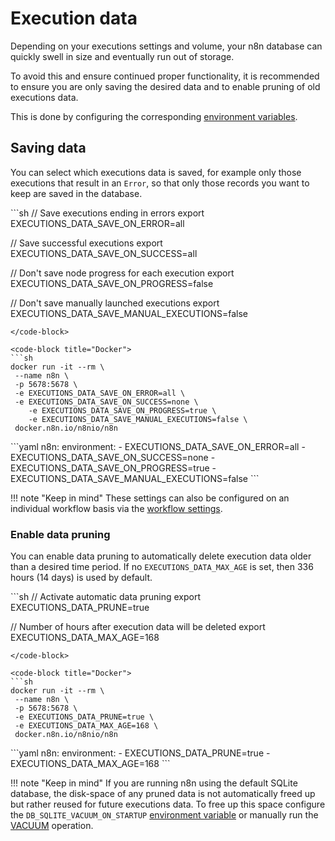 # Execution data

Depending on your executions settings and volume, your n8n database can quickly swell in size and eventually run out of storage.

To avoid this and ensure continued proper functionality, it is recommended to ensure you are only saving the desired data and to enable pruning of old executions data.

This is done by configuring the corresponding [environment variables](/hosting/environment-variables/environment-variables/#executions).

## Saving data

You can select which executions data is saved, for example only those executions that result in an `Error`, so that only those records you want to keep are saved in the database.

<code-group>
<code-block title="npm">
```sh
// Save executions ending in errors
export EXECUTIONS_DATA_SAVE_ON_ERROR=all

// Save successful executions
export EXECUTIONS_DATA_SAVE_ON_SUCCESS=all

// Don't save node progress for each execution
export EXECUTIONS_DATA_SAVE_ON_PROGRESS=false

// Don't save manually launched executions
export EXECUTIONS_DATA_SAVE_MANUAL_EXECUTIONS=false

```
</code-block>

<code-block title="Docker">
```sh
docker run -it --rm \
 --name n8n \
 -p 5678:5678 \
 -e EXECUTIONS_DATA_SAVE_ON_ERROR=all \
 -e EXECUTIONS_DATA_SAVE_ON_SUCCESS=none \
    -e EXECUTIONS_DATA_SAVE_ON_PROGRESS=true \
    -e EXECUTIONS_DATA_SAVE_MANUAL_EXECUTIONS=false \
 docker.n8n.io/n8nio/n8n
```

</code-block>

<code-block title="docker-compose.yaml">
```yaml
n8n:
    environment:
      - EXECUTIONS_DATA_SAVE_ON_ERROR=all
   - EXECUTIONS_DATA_SAVE_ON_SUCCESS=none
      - EXECUTIONS_DATA_SAVE_ON_PROGRESS=true
      - EXECUTIONS_DATA_SAVE_MANUAL_EXECUTIONS=false
```
</code-block>
</code-group>

!!! note "Keep in mind"
    These settings can also be configured on an individual workflow basis via the [workflow settings](/workflows/workflows/#workflow-settings).

### Enable data pruning

You can enable data pruning to automatically delete execution data older than a desired time period. If no `EXECUTIONS_DATA_MAX_AGE` is set, then 336 hours (14 days) is used by default.

<code-group>
<code-block title="npm">
```sh
// Activate automatic data pruning
export EXECUTIONS_DATA_PRUNE=true

// Number of hours after execution data will be deleted
export EXECUTIONS_DATA_MAX_AGE=168

```
</code-block>

<code-block title="Docker">
```sh
docker run -it --rm \
 --name n8n \
 -p 5678:5678 \
 -e EXECUTIONS_DATA_PRUNE=true \
 -e EXECUTIONS_DATA_MAX_AGE=168 \
 docker.n8n.io/n8nio/n8n
```

</code-block>

<code-block title="docker-compose.yaml">
```yaml
n8n:
    environment:
      - EXECUTIONS_DATA_PRUNE=true
      - EXECUTIONS_DATA_MAX_AGE=168
```
</code-block>
</code-group>

!!! note "Keep in mind"
    If you are running n8n using the default SQLite database, the disk-space of any pruned data is not automatically freed up but rather reused for future executions data. To free up this space configure the `DB_SQLITE_VACUUM_ON_STARTUP` [environment variable](/hosting/environment-variables/environment-variables/#sqlite) or manually run the [VACUUM](https://www.sqlite.org/lang_vacuum.html) operation.
